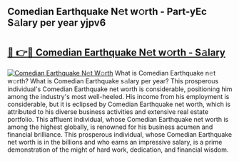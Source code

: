 ## Comedian Earthquake N𝚎t w𝚘rth - Part-yEc S𝚊lary per year yjpv6

# <h2><a href="http://gc3rdfm.nevu.top/?p=Comedian+Earthquake">🔗 👉🔴 Comedian Earthquake N𝚎t w𝚘rth - S𝚊lary</a></h2>

[![Comedian Earthquake N𝚎t W𝚘rth](https://i.imgur.com/Oavwk0R.jpeg)](http://gc3rdfm.nevu.top/?p=Comedian+Earthquake)
What is Comedian Earthquake n𝚎t w𝚘rth? What is Comedian Earthquake s𝚊lary per year?
This prosperous individual's Comedian Earthquake net worth is considerable, positioning him among the industry's most well-heeled. His income from his employment is considerable, but it is eclipsed by Comedian Earthquake net worth, which is attributed to his diverse business activities and extensive real estate portfolio. This affluent individual, whose Comedian Earthquake net worth is among the highest globally, is renowned for his business acumen and financial brilliance. This prosperous individual, whose Comedian Earthquake net worth is in the billions and who earns an impressive salary, is a prime demonstration of the might of hard work, dedication, and financial wisdom.
